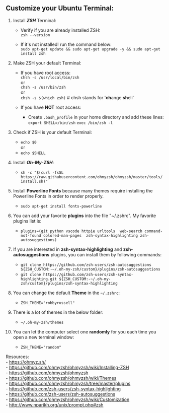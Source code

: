 Customize your Ubuntu Terminal:
------------------------------

1. Install ***ZSH*** Terminal:
    - Verify if you are already installed ZSH:\
        `zsh --version`

    - If it's not installed! run the command below:\
        `sudo apt-get update && sudo apt-get upgrade -y && sudo apt-get install zsh`

2. Make ZSH your default Terminal:   
    - If you have root access:\
        `chsh -s /usr/local/bin/zsh` \
    or\
        `chsh -s /usr/bin/zsh`\
    or\
        `chsh -s $(which zsh)`          # chsh stands for '**ch**ange **sh**ell'

    - If you have **NOT** root access:
        - Create `.bash_profile` in your home directory and add these lines:\
            `export SHELL=/bin/zsh`
            `exec /bin/zsh -l`

3. Check if ZSH is your default Terminal:   
    - `echo $0`\
    or
    - `echo $SHELL`

4. Install ***Oh-My-ZSH***:
    - `sh -c "$(curl -fsSL https://raw.githubusercontent.com/ohmyzsh/ohmyzsh/master/tools/install.sh)"`

5. Install **Powerline Fonts** because many themes require installing the Powerline Fonts in order to render properly.
    - `sudo apt-get install fonts-powerline`

6. You can add your favorite **plugins** into the file "~/.zshrc". My favorite plugins list is:
    - `plugins=(git python vscode httpie urltools 
      web-search command-not-found colored-man-pages 
      zsh-syntax-highlighting zsh-autosuggestions)`

7. If you are interested in **zsh-syntax-highlighting** and **zsh-autosuggestions** plugins, you can install them by following commands:
    - `git clone https://github.com/zsh-users/zsh-autosuggestions ${ZSH_CUSTOM:-~/.oh-my-zsh/custom}/plugins/zsh-autosuggestions`
    - `git clone https://github.com/zsh-users/zsh-syntax-highlighting.git ${ZSH_CUSTOM:-~/.oh-my-zsh/custom}/plugins/zsh-syntax-highlighting`


8. You can change the default **Theme** in the `~/.zshrc`:
    - `ZSH_THEME="robbyrussell"`

9. There is a lot of themes in the below folder:
    - `~/.oh-my-zsh/themes`

10. You can let the computer select one **randomly** for you each time you open a new terminal window:
    - `ZSH_THEME="random"`


Resources:    
    - https://ohmyz.sh/   
    - https://github.com/ohmyzsh/ohmyzsh/wiki/Installing-ZSH   
    - https://github.com/ohmyzsh/ohmyzsh   
    - https://github.com/ohmyzsh/ohmyzsh/wiki/Themes   
    - https://github.com/ohmyzsh/ohmyzsh/tree/master/plugins   
    - https://github.com/zsh-users/zsh-syntax-highlighting   
    - https://github.com/zsh-users/zsh-autosuggestions   
    - https://github.com/ohmyzsh/ohmyzsh/wiki/Customization   
    - http://www.nparikh.org/unix/prompt.php#zsh   
